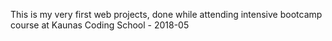 This is my very first web projects, done while attending intensive bootcamp course at Kaunas Coding School - 2018-05
